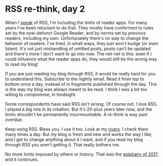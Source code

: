 # RSS re-think, day 2
When I <a href="http://scripting.com/2020/01/19/145834.html?title=imRethinkingRssNow">speak</a> of RSS, I'm including the limits of reader apps. For many years I've been reluctant to do that. They mostly have conformed to rules set by the now-defunct Google Reader, and by norms set by previous readers, including my own. Unfortunately there's no way to change the behavior of readers. I've tried, in small ways, they just won't budge (or even listen). It's not just mishandling of untitled posts, posts can't be updated and there's more I don't want to go into now. The net-net is this: even if I could influence what the reader apps do, they would still be the wrong way to read my blog! 

If you are just reading my blog through RSS, it would be really hard for you to understand this. Subscribe to the nightly email. Read it from top to bottom once a day, instead of in fragments published through the day. This is the way my blog was always meant to be read. I think I was a bit too willing to compromise, in hindsight. 

Some correspondents have said RSS isn't wrong. Of course not. I love RSS. I played a big role in its creation. But it's 20-plus years later now, and the limits shouldn't be permanently insurmountable. A re-think is way past overdue. 

Keep using RSS. Bless you. I use it too. Look at my <a href="http://scripting.com/river/">rivers</a>. I check them many times a day. But my blog is fresh and new and works the way I like, and I get to change anything about it I want, and if you read my blog through RSS you aren't getting it. That really bothers me. 

No more limits imposed by others or history. That was the <a href="http://scripting.com/2017/05/05/iWantMyOldBlogBack.html">epiphany of 2017</a>, and it continues. 

